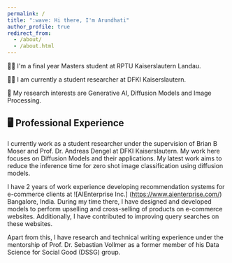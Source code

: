 ```yaml
---
permalink: /
title: ":wave: Hi there, I'm Arundhati"
author_profile: true
redirect_from: 
  - /about/
  - /about.html
---
```


:woman_student: I'm a final year Masters student at RPTU Kaiserslautern Landau.

:woman_technologist: I am currently a student researcher at DFKI Kaiserslautern.

:microscope:	My research interests are Generative AI, Diffusion Models and Image Processing. 

## :desktop_computer: Professional Experience

I currently work as a student researcher under the supervision of Brian B Moser and Prof. Dr. Andreas Dengel at DFKI Kaiserslautern. My work here focuses on Diffusion Models and their applications. My latest work aims to reduce the inference time for zero shot image classification using diffusion models. 

I have 2 years of work experience developing recommendation systems for e-commerce clients at ![AIEnterprise Inc.] (https://www.aienterprise.com/) Bangalore, India. During my time there, I have designed and developed models to perform upselling and cross-selling of products on e-commerce websites. Additionally, I have contributed to improving query searches on these websites. 

Apart from this, I have research and technical writing experience under the mentorship of Prof. Dr. Sebastian Vollmer as a former member of his Data Science for Social Good  (DSSG) group. 



